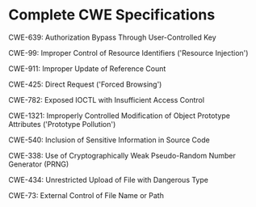 

# Complete CWE Specifications

CWE-639: Authorization Bypass Through User-Controlled Key

CWE-99: Improper Control of Resource Identifiers ('Resource Injection')

CWE-911: Improper Update of Reference Count

CWE-425: Direct Request ('Forced Browsing')

CWE-782: Exposed IOCTL with Insufficient Access Control

CWE-1321: Improperly Controlled Modification of Object Prototype Attributes ('Prototype Pollution')

CWE-540: Inclusion of Sensitive Information in Source Code

CWE-338: Use of Cryptographically Weak Pseudo-Random Number Generator (PRNG)

CWE-434: Unrestricted Upload of File with Dangerous Type

CWE-73: External Control of File Name or Path